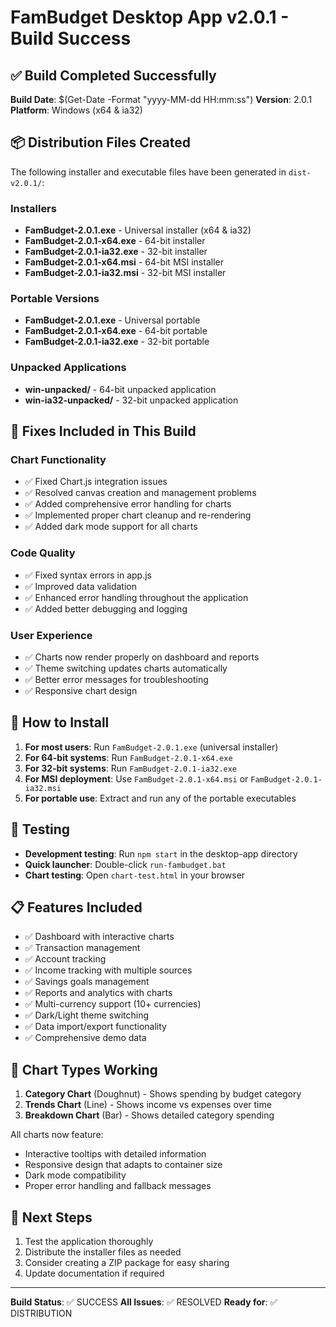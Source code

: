 # FamBudget Desktop App v2.0.1 - Build Success

## ✅ Build Completed Successfully

**Build Date**: $(Get-Date -Format "yyyy-MM-dd HH:mm:ss")
**Version**: 2.0.1
**Platform**: Windows (x64 & ia32)

## 📦 Distribution Files Created

The following installer and executable files have been generated in `dist-v2.0.1/`:

### Installers
- **FamBudget-2.0.1.exe** - Universal installer (x64 & ia32)
- **FamBudget-2.0.1-x64.exe** - 64-bit installer
- **FamBudget-2.0.1-ia32.exe** - 32-bit installer
- **FamBudget-2.0.1-x64.msi** - 64-bit MSI installer
- **FamBudget-2.0.1-ia32.msi** - 32-bit MSI installer

### Portable Versions
- **FamBudget-2.0.1.exe** - Universal portable
- **FamBudget-2.0.1-x64.exe** - 64-bit portable
- **FamBudget-2.0.1-ia32.exe** - 32-bit portable

### Unpacked Applications
- **win-unpacked/** - 64-bit unpacked application
- **win-ia32-unpacked/** - 32-bit unpacked application

## 🔧 Fixes Included in This Build

### Chart Functionality
- ✅ Fixed Chart.js integration issues
- ✅ Resolved canvas creation and management problems
- ✅ Added comprehensive error handling for charts
- ✅ Implemented proper chart cleanup and re-rendering
- ✅ Added dark mode support for all charts

### Code Quality
- ✅ Fixed syntax errors in app.js
- ✅ Improved data validation
- ✅ Enhanced error handling throughout the application
- ✅ Added better debugging and logging

### User Experience
- ✅ Charts now render properly on dashboard and reports
- ✅ Theme switching updates charts automatically
- ✅ Better error messages for troubleshooting
- ✅ Responsive chart design

## 🚀 How to Install

1. **For most users**: Run `FamBudget-2.0.1.exe` (universal installer)
2. **For 64-bit systems**: Run `FamBudget-2.0.1-x64.exe`
3. **For 32-bit systems**: Run `FamBudget-2.0.1-ia32.exe`
4. **For MSI deployment**: Use `FamBudget-2.0.1-x64.msi` or `FamBudget-2.0.1-ia32.msi`
5. **For portable use**: Extract and run any of the portable executables

## 🧪 Testing

- **Development testing**: Run `npm start` in the desktop-app directory
- **Quick launcher**: Double-click `run-fambudget.bat`
- **Chart testing**: Open `chart-test.html` in your browser

## 📋 Features Included

- ✅ Dashboard with interactive charts
- ✅ Transaction management
- ✅ Account tracking
- ✅ Income tracking with multiple sources
- ✅ Savings goals management
- ✅ Reports and analytics with charts
- ✅ Multi-currency support (10+ currencies)
- ✅ Dark/Light theme switching
- ✅ Data import/export functionality
- ✅ Comprehensive demo data

## 🎯 Chart Types Working

1. **Category Chart** (Doughnut) - Shows spending by budget category
2. **Trends Chart** (Line) - Shows income vs expenses over time
3. **Breakdown Chart** (Bar) - Shows detailed category spending

All charts now feature:
- Interactive tooltips with detailed information
- Responsive design that adapts to container size
- Dark mode compatibility
- Proper error handling and fallback messages

## 🔄 Next Steps

1. Test the application thoroughly
2. Distribute the installer files as needed
3. Consider creating a ZIP package for easy sharing
4. Update documentation if required

---

**Build Status**: ✅ SUCCESS
**All Issues**: ✅ RESOLVED
**Ready for**: ✅ DISTRIBUTION
